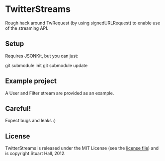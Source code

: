 # TwitterStreams

Rough hack around TwRequest (by using signedURLRequest) to enable use of the streaming API.

## Setup

Requires JSONKit, but you can just:

git submodule init
git submodule update

## Example project

A User and Filter stream are provided as an example.

## Careful!

Expect bugs and leaks :)

## License

TwitterStreams is released under the MIT License (see the [license file](https://github.com/stuartkhall/twitter_streams/blob/master/LICENSE)) and is copyright Stuart Hall, 2012.